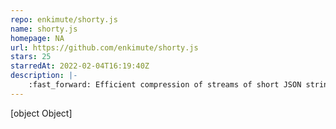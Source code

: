 ```yaml
---
repo: enkimute/shorty.js
name: shorty.js
homepage: NA
url: https://github.com/enkimute/shorty.js
stars: 25
starredAt: 2022-02-04T16:19:40Z
description: |-
    :fast_forward: Efficient compression of streams of short JSON strings
---
```


[object Object]
